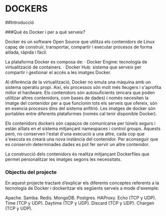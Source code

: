 # DOCKERS

##Introducció

###Què és Docker i per a què serveix? 

Docker és un software Open Source que utilitza els contenidors de Linux capaç de construir, transportar, compartir i executar procesos de forma aillada, ràpida i fàcil.

La plataforma Docker es composa de:
· Docker Engine: tecnología de virtualització de containers.
· Docker Hub: sistema que serveix per compartir i gestionar el accés a les imatges Docker.


Al diferència de la virtualització, Docker no emula una màquina amb un sistema operatiu propi. Així, els processos són molt més lleugers i s'aprofita millor el hardware. Els contenidors són autosuficients (encara que poden utilitzar altres contenidors, com bases de dades) i només necesiten la imatge del contenidor per a que funcionin tots els serveis que ofereix, són en esencia procesos dins del sistema anfitrió. Les imatges de docker són portables entre diferents plataformes (només cal tenir disponible Docker). 

Els contenidors dockers són capaços de comunicarse per túnels segurs i están aïllats en el sistema mitjançant namespaces i control groups. Aquests però, no conserven l'estat d'una execució a una altre, cada cop que s'executa es crearà una nova instància del contenidor. Per aconseguir que es conservin determinades dades es pot fer servir un altre contenidor.

La construcció dels contenidors és realitza mitjançant Dockerfiles que permet personalitzar les imatges segons les necessitats.



### Objectiu del projecte

En aquest projecte tractaré d’explicar els diferents conceptes referents a la tecnología de Docker i dockeritzar els següents serveis a mode d'exemple:

Apache.
Samba.
Redis.
MongoDB.
Postgres.
HAProxy.
Echo (TCP y UDP).
Time (TCP y UDP).
Daytime (TCP y UDP).
Discard (TCP y UDP).
Chargen (TCP y UDP).

